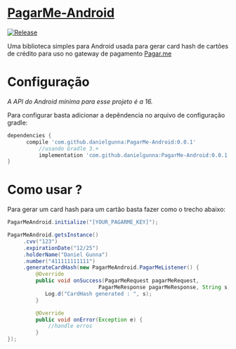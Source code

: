 # [PagarMe-Android](https://danielgunna.github.io/PagarMe-Android/)

[![Release](https://jitpack.io/v/danielgunna/PagarMe-Android.svg)](https://jitpack.io/#danielgunna/PagarMe-Android)

Uma biblioteca simples para Android usada para gerar card hash de cartões de crédito para uso no gateway de pagamento [Pagar.me](https://pagar.me/)


# Configuração 
*A API do Android mínima para esse projeto é a 16.* 

Para configurar basta adicionar a depêndencia no arquivo de configuração gradle:

```groovy
dependencies {
	  compile 'com.github.danielgunna:PagarMe-Android:0.0.1'
          //usando Gradle 3.+
          implementation 'com.github.danielgunna:PagarMe-Android:0.0.1'
}
```
# Como usar ?

Para gerar um card hash para um cartão basta fazer como o trecho abaixo:

```java
PagarMeAndroid.initialize("[YOUR_PAGARME_KEY]");

PagarMeAndroid.getsInstance()
     .cvv("123") 
     .expirationDate("12/25")
     .holderName("Daniel Gunna")
     .number("411111111111")
     .generateCardHash(new PagarMeAndroid.PagarMeListener() {
         @Override
         public void onSuccess(PagarMeRequest pagarMeRequest, 
                             PagarMeResponse pagarMeResponse, String s) {
            Log.d("CardHash generated : ", s);
         }

         @Override
         public void onError(Exception e) {
             //handle erros 
         }
});
```



